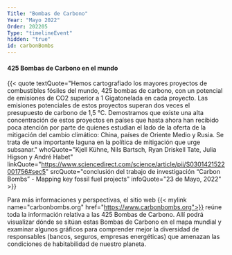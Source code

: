 ```yaml
---
Title: "Bombas de Carbono"
Year: "Mayo 2022"
Order: 202205
Type: "timelineEvent"
hidden: "true"
id: carbonBombs
---
```


#### 425 Bombas de Carbono en el mundo

{{< quote textQuote="Hemos cartografiado los mayores proyectos de combustibles fósiles del mundo, 425 bombas de carbono, con un potencial de emisiones de CO2 superior a 1 Gigatonelada en cada proyecto. Las emisiones potenciales de estos proyectos superan dos veces el presupuesto de carbono de 1,5 °C. Demostramos que existe una alta concentración de estos proyectos en países que hasta ahora han recibido poca atención por parte de quienes estudian el lado de la oferta de la mitigación del cambio climático: China, países de Oriente Medio y Rusia. Se trata de una importante laguna en la política de mitigación que urge subsanar." whoQuote="Kjell Kühne, Nils Bartsch, Ryan Driskell Tate, Julia Higson y André Habet" linkQuote="https://www.sciencedirect.com/science/article/pii/S0301421522001756#sec5"  srcQuote="conclusión del trabajo de investigación “Carbon Bombs” - Mapping key fossil fuel projects" infoQuote="23 de Mayo, 2022" >}}

Para más informaciones y perspectivas, el sitio web {{< mylink name="carbonbombs.org" href="https://www.carbonbombs.org">}} reúne toda la información relativa a las 425 Bombas de Carbono. Allí podrá visualizar dónde se sitúan estas Bombas de Carbono en el mapa mundial y examinar algunos gráficos para comprender mejor la diversidad de responsables (bancos, seguros, empresas energéticas) que amenazan las condiciones de habitabilidad de nuestro planeta.